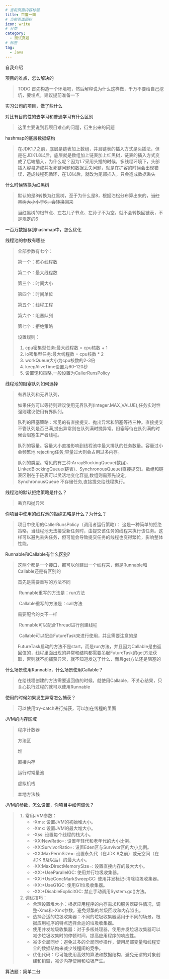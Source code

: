 ```yaml
---
# 当前页面内容标题
title: 百度一面
# 当前页面图标
icon: write
# 分类
category:
  - 面试真题
# 标签
tag:
  - Java
---
```




自我介绍

项目的难点，怎么解决的

> TODO 首先构造一个环境吧，然后解释说为什么这样做，千万不要给自己挖坑，要埋点，建议提前准备一下

实习公司的项目，做了些什么

对比有目的性的去学习和普通学习有什么区别

> 这里主要说到我项目难点的问题，衍生出来的问题

hashmap的底层数据结构

> 在JDK1.7之前，底层是链表加上数组，并且链表的插入方式是头插法，但是在JDK1.8以后，底层就是数组加上链表加上红黑树，链表的插入方式变成了后端插入，为什么呢？因为1.7采用头插的时候，多线程环境下，头部插入容易造成并发死链问题和数据丢失问题，就是在扩容的时候会出现错误，造成线程死循环，在1.8以后，就改为尾部插入，只会造成数据丢失

什么时候转换为红黑树

> 默认的是8转换为红黑树，至于为什么是8，根据泊松分布算出来的，~~当红黑树大小小于6，会转换回来~~ 
>
> 当红黑树的根节点、左右儿子节点、左孙子不为空，就不会转换回链表，不是规定的6

一百万数据存到hashmap中，怎么优化

线程池的参数有哪些

> 全部参数有七个：
>
> 第一个：核心线程数
>
> 第二个：最大线程数
>
> 第三个：时间大小
>
> 第四个：时间单位
>
> 第五个：线程工程
>
> 第六个：阻塞队列
>
> 第七个：拒绝策略
>
> 设置规则：
>
> 1. cpu密集型任务:最大线程数 = cpu核数 + 1
> 2. io密集型任务:最大线程数 = cpu核数 * 2
> 3. workQueue大小为cpu核数的2-3倍
> 4. keepAliveTime设置为60-120秒
> 5. 设置饱和策略,一般设置为CallerRunsPolicy

线程池的阻塞队列如何选择

> 有界队列和无界队列，
>
> 如果任务可以等待则建议使用无界队列(Integer.MAX_VALUE),任务实时性强则建议使用有界队列。
>
> 队列的阻塞策略：常见的有直接提交、抛出异常和阻塞等待三种。直接提交不管队列是否已满,抛出异常则在队列满时抛异常。阻塞等待在队列满的时候会阻塞生产者线程。
>
> 队列的容量。容量大小直接影响到线程池中最大排队的任务数量。容量过小会频繁地 rejecting任务;容量过大则会占用过多内存。
>
> 队列的类型。常见的有三种:ArrayBlockingQueue(数组)、LinkedBlockingQueue(链表)、SynchronousQueue(直接提交)。数组和链表区别在于链表可以灵活地变化容量,数组则需预先设定。SynchronousQueue 不存储任务,直接提交给线程执行。

线程池的默认拒绝策略是什么？

> 丢弃和抛异常

你项目中使用的线程池的拒绝策略是什么？为什么？

> 项目中使用的CallerRunsPolicy（调用者运行策略）： 这是一种简单的拒绝策略，当线程池无法接受新任务时，由提交该任务的线程来执行该任务。这样可以避免丢失任务，但可能会导致提交任务的线程也变得繁忙，影响整体性能。

Runnable和Callable有什么区别?

> 这两个都是一个接口，都可以创建出一个线程来，但是Runnable和Callable还是有区别的
>
> 首先是需要重写的方法不同
>
> ​		Runnable重写的方法是：run方法
>
> ​		Callable重写的方法是：call方法
>
> 需要配合的类不一样
>
> ​		Runnable可以配合Thread进行创建线程
>
> ​		Callable可以配合FutureTask来进行使用，并且需要注意的是
>
> ​				 FutureTask启动的方法不是start，而是run方法，并且因为Callable是由返回值的，线程里面出现的异常和结构都需要吊起FutureTask的get方法获取，否则就不能捕获异常，就不知道发送了什么，而且get方法还是阻塞的

什么场景使用Runnable，什么场景使用Callable？

> 在给线程创建的方法需要返回值的时候，就使用Callable，不关心结果，只关心执行过程的就可以使用Runnable

使用的时候如果发生异常怎么捕获？

> 可以使用try-catch进行捕获，可以加在线程的里面

JVM的内存区域

> 程序计数器
>
> 方法区
>
> 堆
>
> 直接内存
>
> 运行时常量池
>
> 虚拟机栈
>
> 本地方法栈

JVM的参数，怎么设置，你项目中如何调优？

> 1. 常用JVM参数：
>    - -Xms<size>: 设置JVM的初始堆大小。
>    - -Xmx<size>: 设置JVM的最大堆大小。
>    - -Xss<size>: 设置每个线程的栈大小。
>    - -XX:NewRatio=<value>: 设置年轻代和老年代的大小比例。
>    - -XX:SurvivorRatio=<value>: 设置Eden区与Survivor区的大小比例。
>    - -XX:MaxPermSize=<size>: 设置永久代（在JDK 8之前）或元空间（在JDK 8及以后）的最大大小。
>    - -XX:MaxDirectMemorySize=<size>: 设置直接内存的最大大小。
>    - -XX:+UseParallelGC: 使用并行垃圾收集器。
>    - -XX:+UseConcMarkSweepGC: 使用并发标记-清除垃圾收集器。
>    - -XX:+UseG1GC: 使用G1垃圾收集器。
>    - -XX:+DisableExplicitGC: 禁止手动调用System.gc()方法。
> 2. 调优技巧：
>    - 合理设置堆大小：根据应用程序的内存需求和服务器硬件情况，调整-Xms和-Xmx参数，避免频繁的垃圾回收和内存溢出。
>    - 选择合适的垃圾收集器：不同的垃圾收集器适用于不同的场景，根据应用程序的特点选择合适的垃圾收集器。
>    - 使用并发垃圾收集器：对于多核处理器，使用并发垃圾收集器可以减少垃圾收集时的停顿时间，提高应用程序的响应性。
>    - 减少全局同步：避免过多的全局同步操作，使用局部变量和线程安全的数据结构来减少线程间的竞争。
>    - 优化代码：尽可能使用高效的算法和数据结构，避免无谓的对象创建和销毁，减少内存使用和垃圾产生。

算法题：简单二分